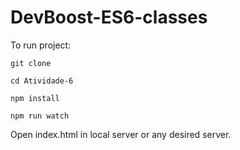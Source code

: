 # DevBoost-ES6-classes

To run project:

`git clone `

`cd Atividade-6`

`npm install`

`npm run watch`

Open index.html in local server or any desired server.

